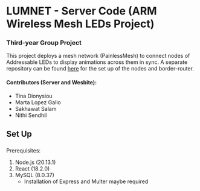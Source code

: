 # LUMNET - Server Code (ARM Wireless Mesh LEDs Project)
### Third-year Group Project
This project deploys a mesh network (PainlessMesh) to connect nodes of Addressable LEDs to display animations across them in sync. A separate repository can be found [here](https://github.com/pb1n/LEDMeshProject) for the set up of the nodes and border-router.

#### Contributors (Server and Wesbite):
- Tina Dionysiou
- Marta Lopez Gallo
- Sakhawat Salam
- Nithi Sendhil

## Set Up

###
Prerequisites:
1. Node.js (20.13.1)
2. React (18.2.0)
3. MySQL (8.0.37)
    - Installation of Express and Multer maybe required
